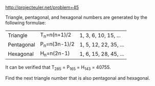 http://projecteuler.net/problem=45

Triangle, pentagonal, and hexagonal numbers are generated by the following formulae:

<table>
<tr><td>Triangle</td><td>T<sub>n</sub>=n(n+1)/2</td><td>1, 3, 6, 10, 15, ...</td></tr>
<tr><td>Pentagonal</td><td>P<sub>n</sub>=n(3n-1)/2</td><td>1, 5, 12, 22, 35, ...</td></tr>
<tr><td>Hexagonal</td><td>H<sub>n</sub>=n(2n-1)</td><td>1, 6, 15, 28, 45, ...</td></tr>
</table>

It can be verified that T<sub>285</sub> = P<sub>165</sub> = H<sub>143</sub> = 40755.

Find the next triangle number that is also pentagonal and hexagonal.

